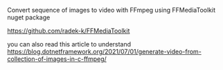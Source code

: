 Convert sequence of images to video with FFmpeg using FFMediaToolkit nuget package

https://github.com/radek-k/FFMediaToolkit

you can also read this article to understand
https://blog.dotnetframework.org/2021/07/01/generate-video-from-collection-of-images-in-c-ffmpeg/

